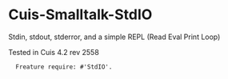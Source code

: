 # Cuis-Smalltalk-StdIO

Stdin, stdout, stderror, and a simple REPL (Read Eval Print Loop)

Tested in Cuis 4.2 rev 2558

````Smalltalk
  Freature require: #'StdIO'.
````
